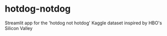 # hotdog-notdog
Streamlit app for the 'hotdog not hotdog' Kaggle dataset inspired by HBO's Silicon Valley
